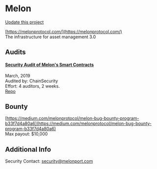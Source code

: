 
# Melon

[Update this project](https://github.com/ConsenSys/blockchainSecurityDB/edit/master/projects/melon.json)
  
[https://melonprotocol.com/](https://melonprotocol.com/)<br>
The infrastructure for asset management 3.0


## Audits



#### [Security Audit of Melon's Smart Contracts](https://github.com/ChainSecurity/audits/blob/master/ChainSecurity_Melon.pdf)

March, 2019<br>
Audited by: ChainSecurity<br>Effort: 4 auditors, 2 weeks.<br>
[Repo](https://github.com/melonproject/protocol/tree/develop/src)
      

  

## Bounty

[https://medium.com/melonprotocol/melon-bug-bounty-program-b33f7d4a80a6](https://medium.com/melonprotocol/melon-bug-bounty-program-b33f7d4a80a6)<br>
Max payout: $10,000


## Additional Info

Security Contact: security@melonport.com
